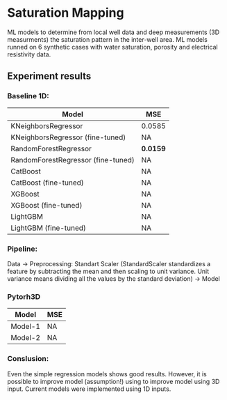 # Saturation Mapping
ML models to determine from local well data and deep measurements (3D measurments) the saturation pattern in the inter-well area.
ML models runned on 6 synthetic cases with water saturation, porosity and electrical resistivity data. 


## Experiment results
### Baseline 1D:
|Model                               | MSE    |
|------------------------------------|--------|
|KNeighborsRegressor                 | 0.0585 |
|KNeighborsRegressor (fine-tuned)    | NA     |
|RandomForestRegressor               |**0.0159**|
|RandomForestRegressor (fine-tuned)  | NA     |
|CatBoost                            | NA     |
|CatBoost (fine-tuned)               | NA     |
|XGBoost                             | NA     |
|XGBoost (fine-tuned)                | NA     |
|LightGBM                            | NA     |
|LightGBM (fine-tuned)               | NA     |

### Pipeline:
 Data &rarr; Preprocessing: Standart Scaler (StandardScaler standardizes a feature by subtracting the mean and then scaling to unit variance. Unit variance means dividing all the values by the standard deviation) &rarr; Model

### Pytorh3D
|Model                               | MSE    |
|------------------------------------|--------|
|Model-1                             | NA     |
|Model-2                             | NA     |



### Conslusion:

Even the simple regression models shows good results. However, it is possible to improve model (assumption!) using to improve model using 3D input.
Current models were implemented  using 1D inputs.
